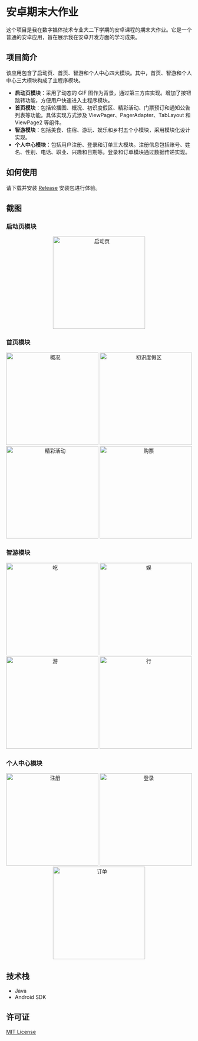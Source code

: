 # 安卓期末大作业

这个项目是我在数字媒体技术专业大二下学期的安卓课程的期末大作业。它是一个普通的安卓应用，旨在展示我在安卓开发方面的学习成果。

## 项目简介

该应用包含了启动页、首页、智游和个人中心四大模块。其中，首页、智游和个人中心三大模块构成了主程序模块。

- **启动页模块**：采用了动态的 GIF 图作为背景，通过第三方库实现。增加了按钮跳转功能，方便用户快速进入主程序模块。
- **首页模块**：包括轮播图、概况、初识度假区、精彩活动、门票预订和通知公告列表等功能。具体实现方式涉及 ViewPager、PagerAdapter、TabLayout 和 ViewPage2 等组件。
- **智游模块**：包括美食、住宿、游玩、娱乐和乡村五个小模块，采用模块化设计实现。
- **个人中心模块**：包括用户注册、登录和订单三大模块。注册信息包括账号、姓名、性别、电话、职业、兴趣和日期等。登录和订单模块通过数据传递实现。

## 如何使用

请下载并安装 [Release](https://github.com/H-Bole/Picture-home/blob/main/Andriod/your_app.apk) 安装包进行体验。

## 截图

### 启动页模块

<div align="center">
  <img src="https://github.com/H-Bole/Picture-home/blob/main/Andriod/启动页.gif" alt="启动页" width="250px">
</div>

### 首页模块

<div align="center">
  <img src="https://github.com/H-Bole/Picture-home/blob/main/Andriod/概况.gif" alt="概况" width="250px">
  <img src="https://github.com/H-Bole/Picture-home/blob/main/Andriod/初识度假区.gif" alt="初识度假区" width="250px">
  <img src="https://github.com/H-Bole/Picture-home/blob/main/Andriod/精彩活动.gif" alt="精彩活动" width="250px">
  <img src="https://github.com/H-Bole/Picture-home/blob/main/Andriod/购票.gif" alt="购票" width="250px">
</div>

### 智游模块

<div align="center">
  <img src="https://github.com/H-Bole/Picture-home/blob/main/Andriod/吃.gif" alt="吃" width="250px">
  <img src="https://github.com/H-Bole/Picture-home/blob/main/Andriod/娱.gif" alt="娱" width="250px">
  <img src="https://github.com/H-Bole/Picture-home/blob/main/Andriod/游.gif" alt="游" width="250px">
  <img src="https://github.com/H-Bole/Picture-home/blob/main/Andriod/行.gif" alt="行" width="250px">
</div>

### 个人中心模块

<div align="center">
  <img src="https://github.com/H-Bole/Picture-home/blob/main/Andriod/注册.gif" alt="注册" width="250px">
  <img src="https://github.com/H-Bole/Picture-home/blob/main/Andriod/登录.gif" alt="登录" width="250px">
  <img src="https://github.com/H-Bole/Picture-home/blob/main/Andriod/我的订单.gif" alt="订单" width="250px">
</div>

## 技术栈

- Java
- Android SDK

## 许可证

[MIT License](LICENSE)
